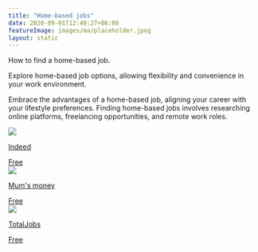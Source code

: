 ```yaml
---
title: "Home-based jobs"
date: 2020-09-01T12:49:27+06:00
featureImage: images/ma/placeholder.jpeg
layout: static
---
```


How to find a home-based job.

Explore home-based job options, allowing flexibility and convenience in your work environment.

Embrace the advantages of a home-based job, aligning your career with your lifestyle preferences. Finding home-based jobs involves researching online platforms, freelancing opportunities, and remote work roles.

<a class="ma-link" href="https://uk.indeed.com/career-advice/career-development/work-from-home-jobs-hiring-now"><div class="ma-card"><div class="ma-icon"><img src ="/images/icon-check.png"/></div><div class="ma-name"><p>Indeed</p></div><div class="ma-paid-text"><span>Free </span></div></div></a><a class="ma-link" href="https://mumsmoney.com/uk/genuine-work-from-home-jobs-uk/"><div class="ma-card"><div class="ma-icon"><img src ="/images/icon-check.png"/></div><div class="ma-name"><p>Mum's money</p></div><div class="ma-paid-text"><span>Free </span></div></div></a><a class="ma-link" href="https://www.totaljobs.com/advice/how-to-set-up-a-home-office"><div class="ma-card"><div class="ma-icon"><img src ="/images/icon-check.png"/></div><div class="ma-name"><p>TotalJobs</p></div><div class="ma-paid-text"><span>Free </span></div></div></a>  

<br/><br/>






